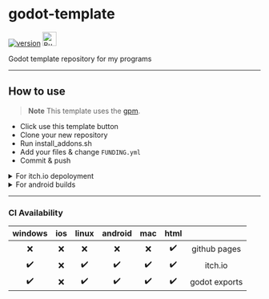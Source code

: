 # godot-template

[![version](https://img.shields.io/badge/4.x-blue?logo=godot-engine&logoColor=white&label=godot&style=for-the-badge)](https://godotengine.org "Made with godot")
<a href='https://ko-fi.com/bendn' title='Buy me a coffee' target='_blank'><img height='28' src='https://storage.ko-fi.com/cdn/brandasset/kofi_button_red.png' alt='Buy me a coffee'> </a>

Godot template repository for my programs

---

## How to use

> **Note**
> This template uses the [gpm](https://github.com/you-win/godot-package-manager).

- Click use this template button
- Clone your new repository
- Run install_addons.sh
- Add your files & change `FUNDING.yml`
- Commit & push

<details>
<summary>For itch.io depoloyment</summary>
<br>

Add a secret called `BUTLER_CREDENTIALS` with your [butler api key](https://itch.io/user/settings/api-keys).

</details>

<details>
<summary>For android builds</summary>
<br>

> **Note**
> The keystore user/alias is found automatically.
> If the `ANDROID_KEYSTORE_BASE64` field is not filled, the action will use the android debug keystore.

Add two secrets:

- `ANDROID_KEYSTORE_BASE64`
- `ANDROID_KEYSTORE_PASSWORD`

</details>

---

### CI Availability

|      windows       | ios |       linux        |      android       |        mac         |        html        |               |
| :----------------: | :-: | :----------------: | :----------------: | :----------------: | :----------------: | :-----------: |
|        :x:         | :x: |        :x:         |        :x:         |        :x:         | :heavy_check_mark: | github pages  |
| :heavy_check_mark: | :x: | :heavy_check_mark: | :heavy_check_mark: | :heavy_check_mark: | :heavy_check_mark: |    itch.io    |
| :heavy_check_mark: | :x: | :heavy_check_mark: | :heavy_check_mark: | :heavy_check_mark: | :heavy_check_mark: | godot exports |
